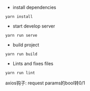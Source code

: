- install dependencies
```
yarn install
```

- start develop server
```
yarn run serve
```

- build project
```
yarn run build
```

- Lints and fixes files
```
yarn run lint
```
axios钩子: request params的bool转0/1